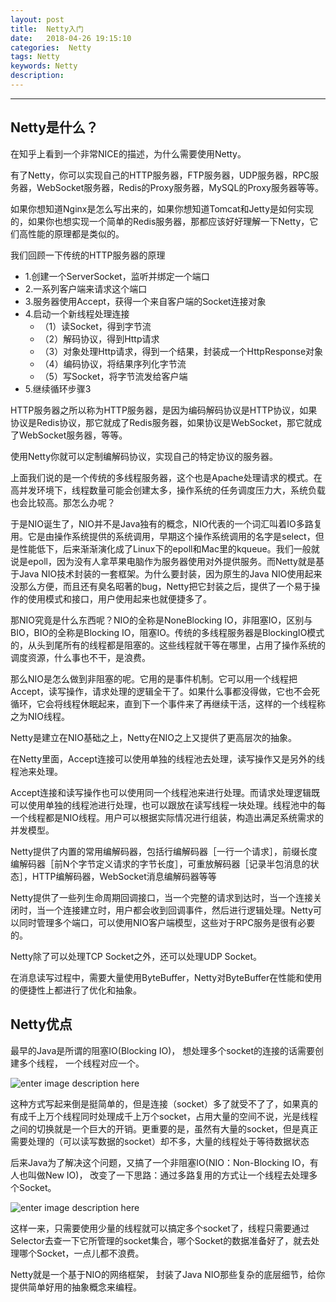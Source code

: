 ```yaml
---
layout: post
title:  Netty入门
date:   2018-04-26 19:15:10
categories:  Netty
tags: Netty
keywords: Netty
description: 
---
```

----------------------------------

## Netty是什么？
在知乎上看到一个非常NICE的描述，为什么需要使用Netty。

有了Netty，你可以实现自己的HTTP服务器，FTP服务器，UDP服务器，RPC服务器，WebSocket服务器，Redis的Proxy服务器，MySQL的Proxy服务器等等。

如果你想知道Nginx是怎么写出来的，如果你想知道Tomcat和Jetty是如何实现的，如果你也想实现一个简单的Redis服务器，那都应该好好理解一下Netty，它们高性能的原理都是类似的。

我们回顾一下传统的HTTP服务器的原理
* 1.创建一个ServerSocket，监听并绑定一个端口
* 2.一系列客户端来请求这个端口
* 3.服务器使用Accept，获得一个来自客户端的Socket连接对象
* 4.启动一个新线程处理连接
  *  （1）读Socket，得到字节流
  *  （2）解码协议，得到Http请求
  *  （3）对象处理Http请求，得到一个结果，封装成一个HttpResponse对象
  *  （4）编码协议，将结果序列化字节流
  *  （5）写Socket，将字节流发给客户端
*  5.继续循环步骤3

HTTP服务器之所以称为HTTP服务器，是因为编码解码协议是HTTP协议，如果协议是Redis协议，那它就成了Redis服务器，如果协议是WebSocket，那它就成了WebSocket服务器，等等。

使用Netty你就可以定制编解码协议，实现自己的特定协议的服务器。

上面我们说的是一个传统的多线程服务器，这个也是Apache处理请求的模式。在高并发环境下，线程数量可能会创建太多，操作系统的任务调度压力大，系统负载也会比较高。那怎么办呢？

于是NIO诞生了，NIO并不是Java独有的概念，NIO代表的一个词汇叫着IO多路复用。它是由操作系统提供的系统调用，早期这个操作系统调用的名字是select，但是性能低下，后来渐渐演化成了Linux下的epoll和Mac里的kqueue。我们一般就说是epoll，因为没有人拿苹果电脑作为服务器使用对外提供服务。而Netty就是基于Java NIO技术封装的一套框架。为什么要封装，因为原生的Java NIO使用起来没那么方便，而且还有臭名昭著的bug，Netty把它封装之后，提供了一个易于操作的使用模式和接口，用户使用起来也就便捷多了。

那NIO究竟是什么东西呢？NIO的全称是NoneBlocking IO，非阻塞IO，区别与BIO，BIO的全称是Blocking IO，阻塞IO。传统的多线程服务器是BlockingIO模式的，从头到尾所有的线程都是阻塞的。这些线程就干等在哪里，占用了操作系统的调度资源，什么事也不干，是浪费。

那么NIO是怎么做到非阻塞的呢。它用的是事件机制。它可以用一个线程把Accept，读写操作，请求处理的逻辑全干了。如果什么事都没得做，它也不会死循环，它会将线程休眠起来，直到下一个事件来了再继续干活，这样的一个线程称之为NIO线程。

Netty是建立在NIO基础之上，Netty在NIO之上又提供了更高层次的抽象。

在Netty里面，Accept连接可以使用单独的线程池去处理，读写操作又是另外的线程池来处理。

Accept连接和读写操作也可以使用同一个线程池来进行处理。而请求处理逻辑既可以使用单独的线程池进行处理，也可以跟放在读写线程一块处理。线程池中的每一个线程都是NIO线程。用户可以根据实际情况进行组装，构造出满足系统需求的并发模型。

Netty提供了内置的常用编解码器，包括行编解码器［一行一个请求］，前缀长度编解码器［前N个字节定义请求的字节长度］，可重放解码器［记录半包消息的状态］，HTTP编解码器，WebSocket消息编解码器等等

Netty提供了一些列生命周期回调接口，当一个完整的请求到达时，当一个连接关闭时，当一个连接建立时，用户都会收到回调事件，然后进行逻辑处理。Netty可以同时管理多个端口，可以使用NIO客户端模型，这些对于RPC服务是很有必要的。

Netty除了可以处理TCP Socket之外，还可以处理UDP Socket。

在消息读写过程中，需要大量使用ByteBuffer，Netty对ByteBuffer在性能和使用的便捷性上都进行了优化和抽象。

## Netty优点
最早的Java是所谓的阻塞IO(Blocking IO)， 想处理多个socket的连接的话需要创建多个线程， 一个线程对应一个。

![enter image description here](http://p7lixluhf.bkt.clouddn.com/Netty.png)

 这种方式写起来倒是挺简单的，但是连接（socket）多了就受不了了，如果真的有成千上万个线程同时处理成千上万个socket，占用大量的空间不说，光是线程之间的切换就是一个巨大的开销。更重要的是，虽然有大量的socket，但是真正需要处理的（可以读写数据的socket）却不多，大量的线程处于等待数据状态

后来Java为了解决这个问题，又搞了一个非阻塞IO(NIO：Non-Blocking IO，有人也叫做New IO)， 改变了一下思路：通过多路复用的方式让一个线程去处理多个Socket。

![enter image description here](http://p7lixluhf.bkt.clouddn.com/Netty2.png)

这样一来，只需要使用少量的线程就可以搞定多个socket了，线程只需要通过Selector去查一下它所管理的socket集合，哪个Socket的数据准备好了，就去处理哪个Socket，一点儿都不浪费。

Netty就是一个基于NIO的网络框架， 封装了Java NIO那些复杂的底层细节，给你提供简单好用的抽象概念来编程。
